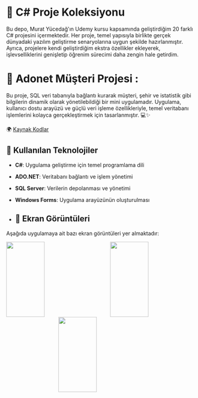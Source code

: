 # 📑 C# Proje Koleksiyonu  

Bu depo, Murat Yücedağ'ın Udemy kursu kapsamında geliştirdiğim 20 farklı C# projesini içermektedir. Her proje, temel yapısıyla birlikte gerçek dünyadaki yazılım geliştirme senaryolarına uygun şekilde hazırlanmıştır. Ayrıca, projelere kendi geliştirdiğim ekstra özellikler ekleyerek, işlevselliklerini genişletip öğrenim sürecimi daha zengin hale getirdim.  

# 🚀 Adonet Müşteri Projesi :
Bu proje, SQL veri tabanıyla bağlantı kurarak müşteri, şehir ve istatistik gibi bilgilerin dinamik olarak yönetilebildiği bir mini uygulamadır. Uygulama, kullanıcı dostu arayüzü ve güçlü veri işleme özellikleriyle, temel veritabanı işlemlerini kolayca gerçekleştirmek için tasarlanmıştır. 💻✨  

🌍 [Kaynak Kodlar](https://github.com/berkankarayel/MyProjects/tree/master/1-AdonetCustomerProject)

## 🔧 Kullanılan Teknolojiler  
- **C#**: Uygulama geliştirme için temel programlama dili  
- **ADO.NET**: Veritabanı bağlantı ve işlem yönetimi  
- **SQL Server**: Verilerin depolanması ve yönetimi  
- **Windows Forms**: Uygulama arayüzünün oluşturulması
 
- ## 📸 Ekran Görüntüleri  
Aşağıda uygulamaya ait bazı ekran görüntüleri yer almaktadır:  


<div style="display: flex; justify-content: space-between;">
  <img src="https://github.com/user-attachments/assets/8818ca88-7088-4927-862b-989c356bbd4f" width="45%" height="200px" />
  <img src="https://github.com/user-attachments/assets/a46a61ba-5525-4d75-b135-3975c79fef21" width="45%" height="200px" />
</div>

<div style="display: flex; justify-content: center;">
  <img src="https://github.com/user-attachments/assets/c8265e34-8b81-438c-8c36-11e6cd814d02" width="45%" height="200px" />
</div>
